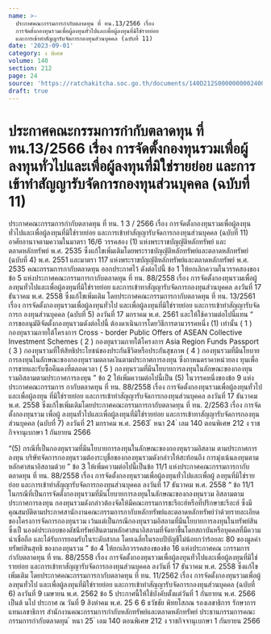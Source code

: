 ```yaml
---
name: >-
  ประกาศคณะกรรมการกำกับตลาดทุน ที่ ทน.13/2566 เรื่อง 
  การจัดตั้งกองทุนรวมเพื่อผู้ลงทุนทั่วไปและเพื่อผู้ลงทุนที่มิใช่รายย่อย
  และการเข้าทำสัญญารับจัดการกองทุนส่วนบุคคล (ฉบับที่ 11)
date: '2023-09-01'
category: ง พิเศษ
volume: 140
section: 212
page: 24
source: 'https://ratchakitcha.soc.go.th/documents/140D212S0000000002400.pdf'
draft: true
---
```


# ประกาศคณะกรรมการกำกับตลาดทุน ที่ ทน.13/2566 เรื่อง  การจัดตั้งกองทุนรวมเพื่อผู้ลงทุนทั่วไปและเพื่อผู้ลงทุนที่มิใช่รายย่อย และการเข้าทำสัญญารับจัดการกองทุนส่วนบุคคล (ฉบับที่ 11)

ประกาศคณะกรรมการกำกับตลาดทุน ที่ ทน. 1 3 / 2566 เรื่อง การจัดตั้งกองทุนรวมเพื่อผู้ลงทุนทั่วไปและเพื่อผู้ลงทุนที่มิใช่รายย่อย และการเข้าทำสัญญารับจัดการกองทุนส่วนบุคคล (ฉบับที่ 11) อาศัยอานาจตามความในมาตรา 16/6 วรรคสอง (1) แห่งพระราชบัญญัติหลักทรัพย์ และตลาดหลักทรัพย์ พ.ศ. 2535 ซึ่งแก้ไขเพิ่มเติมโดยพระราชบัญญัติหลักทรัพย์และตลาดหลักทรัพย์ (ฉบับที่ 4) พ.ศ. 2551 และมาตรา 117 แห่งพระราชบัญญัติหลักทรัพย์และตลาดหลักทรัพย์ พ.ศ. 2535 คณะกรรมการกากับตลาดทุน ออกประกาศไว้ ดังต่อไปนี้ ข้อ 1 ให้ยกเลิกความในวรรคสองของข้อ 5 แห่งประกาศคณะกรรมการกากับตลาดทุน ที่ ทน. 88/2558 เรื่อง การจัดตั้งกองทุนรวมเพื่อผู้ลงทุนทั่วไปและเพื่อผู้ลงทุนที่มิใช่รายย่อย และการเข้าทาสัญญารับจัดการกองทุนส่วนบุคคล ลงวันที่ 17 ธันวาคม พ.ศ. 2558 ซึ่งแก้ไขเพิ่มเติม โดยประกาศคณะกรรมการกากับตลาดทุน ที่ ทน. 13/2561 เรื่อง การจัดตั้งกองทุนรวมเพื่อผู้ลงทุนทั่วไป และเพื่อผู้ลงทุนที่มิใช่รายย่อย และการเข้าทำสัญญารับจัดการก องทุนส่วนบุคคล (ฉบับที่ 5) ลงวันที่ 17 มกราคม พ.ศ. 2561 และให้ใช้ความต่อไปนี้แทน “ การขออนุมัติจัดตั้งกองทุนรวมดังต่อไปนี้ ต้องดาเนินการโดยวิธีการตามวรรคหนึ่ง (1) เท่านั้น ( 1 ) กองทุนรวมภายใต้โครงการ Cross - border Public Offers of ASEAN Collective Investment Schemes ( 2 ) กองทุนรวมภายใต้โครงการ Asia Region Funds Passport ( 3 ) กองทุนรวมที่ให้สิทธิประโยชน์ของประกันชีวิตหรือประกันสุขภาพ ( 4 ) กองทุนรวมที่มีนโยบายการลงทุนในลักษณะของกองทุนรวมตลาดเงินตามประกาศการลงทุน ซึ่งกาหนดราคาหน่วยลง ทุนเพื่อการขายและรับซื้อคืนคงที่ตลอดเวลา ( 5 ) กองทุนรวมที่มีนโยบายการลงทุนในลักษณะของกองทุนรวมอิสลามตามประกาศการลงทุน ” ข้อ 2 ให้เพิ่มความต่อไปนี้เป็น (5) ในวรรคหนึ่งของข้อ 9 แห่งประกาศคณะกรรมการ กากับตลาดทุน ที่ ทน. 88/2558 เรื่อง การจัดตั้งกองทุนรวมเพื่อผู้ลงทุนทั่วไปและเพื่อผู้ลงทุน ที่มิใช่รายย่อย และการเข้าทำสัญญารับจัดการกองทุนส่วนบุคคล ลงวันที่ 17 ธันวาคม พ.ศ. 2558 ซึ่งแก้ไขเพิ่มเติมโดยประกาศคณะกรรมการกากับตลาดทุน ที่ ทน. 2/2563 เรื่อง การจัดตั้งกองทุนรวม เพื่อผู้ ลงทุนทั่วไปและเพื่อผู้ลงทุนที่มิใช่รายย่อย และการเข้าทาสัญญารับจัดการกองทุนส่วนบุคคล (ฉบับที่ 7) ลงวันที่ 21 มกราคม พ.ศ. 2563 ้ หนา 24 ่ เลม 140 ตอนพิเศษ 212 ง ราชกิจจานุเบกษา 1 กันยายน 2566

“(5) กรณีที่เป็นกองทุนรวมที่มีนโยบายการลงทุนในลักษณะของกองทุนรวมอิสลาม ตามประกาศการลงทุน บริษัทจัดการกองทุนรวมต้องระบุชื่อของกองทุนรวมดังกล่าวให้สะท้อนถึง การมุ่งเน้นลงทุนตามหลักศาสนาอิสลามด้วย ” ข้อ 3 ให้เพิ่มความต่อไปนี้เป็นข้อ 11/1 แห่งประกาศคณะกรรมการกากับตลาดทุน ที่ ทน. 88/2558 เรื่อง การจัดตั้งกองทุนรวมเพื่อผู้ลงทุนทั่วไปและเพื่อผู้ ลงทุนที่มิใช่รายย่อย และการเข้าทำสัญญารับจัดการกองทุนส่วนบุคคล ลงวันที่ 17 ธันวาคม พ.ศ. 2558 “ ข้อ 11/1 ในกรณีที่เป็นการจัดตั้งกองทุนรวมที่มีนโยบายการลงทุนในลักษณะของกองทุนรวม อิสลามตามประกาศการลงทุน กองทุนรวมดังกล่าวต้องจัดให้มีคณะกรรมการชะรีอะฮ์หรือที่ปรึกษาชะรีอะฮ์ ซึ่งมีคุณสมบัติตามประกาศสานักงานคณะกรรมการกากับหลักทรัพย์และตลาดหลักทรัพย์ว่าด้วยรายละเอียด ของโครงการจัดการกองทุนรวม เว้นแต่เป็นกรณีกองทุนรวมอิสลามที่มีนโยบายการลงทุนในทรัพย์สิน ซึ่งเป็ นองค์ประกอบของดัชนีทรัพย์สินตามหลักศาสนาอิสลามที่จัดทาขึ้นโดยสถาบันหรือบุคคลที่มีความน่าเชื่อถือ และได้รับการยอมรับในระดับสากล โดยเฉลี่ยในรอบปีบัญชีไม่น้อยกว่าร้อยละ 80 ของมูลค่าทรัพย์สินสุทธิ ของกองทุนรวม ” ข้อ 4 ให้ยกเลิกวรรคสองของข้อ 16 แห่งประกาศคณ ะกรรมการกำกับตลาดทุน ที่ ทน. 88/2558 เรื่อง การจัดตั้งกองทุนรวมเพื่อผู้ลงทุนทั่วไปและเพื่อผู้ลงทุนที่มิใช่รายย่อย และการเข้าทาสัญญารับจัดการกองทุนส่วนบุคคล ลงวันที่ 17 ธันวาคม พ.ศ. 2558 ซึ่งแก้ไขเพิ่มเติม โดยประกาศคณะกรรมการกากับตลาดทุน ที่ ทน. 11/2562 เรื่อง การจัดตั้งกองทุนรวมเพื่อผู้ลงทุนทั่วไป และเพื่อผู้ลงทุนที่มิใช่รายย่อย และการเข้าทำสัญญารับจัดการกองทุนส่วนบุคคล (ฉบับที่ 6) ลงวันที่ 9 เมษายน พ.ศ. 2562 ข้อ 5 ประกาศนี้ให้ใช้บังคับตั้งแต่วันที่ 1 กันยายน พ.ศ. 2566 เป็นต้ นไป ประกาศ ณ วันที่ 9 สิงหำคม พ.ศ. 25 6 6 ธวัชชัย พิทยโสภณ รองเลขาธิการ รักษาการแทนเลขาธิการ สำนักงานคณะกรรมการกำกับหลักทรัพย์และตลาดหลักทรัพย์ ประธานกรรมการคณะกรรมการกำกับตลาดทุน ้ หนา 25 ่ เลม 140 ตอนพิเศษ 212 ง ราชกิจจานุเบกษา 1 กันยายน 2566

